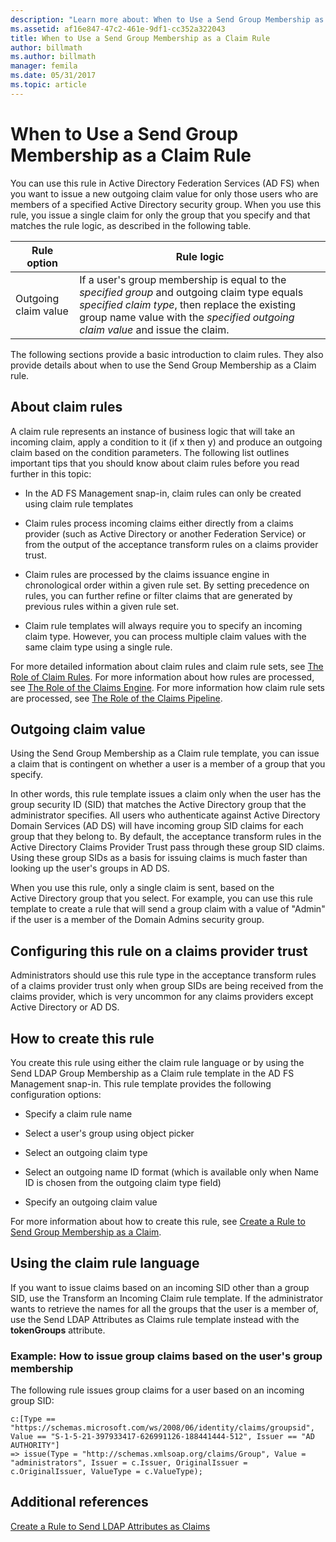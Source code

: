 ```yaml
---
description: "Learn more about: When to Use a Send Group Membership as a Claim Rule"
ms.assetid: af16e847-47c2-461e-9df1-cc352a322043
title: When to Use a Send Group Membership as a Claim Rule
author: billmath
ms.author: billmath
manager: femila
ms.date: 05/31/2017
ms.topic: article
---
```


# When to Use a Send Group Membership as a Claim Rule
You can use this rule in Active Directory Federation Services \(AD FS\) when you want to issue a new outgoing claim value for only those users who are members of a specified Active Directory security group. When you use this rule, you issue a single claim for only the group that you specify and that matches the rule logic, as described in the following table.

|Rule option|Rule logic|
|---------------|--------------|
|Outgoing claim value|If a user's group membership is equal to the *specified group* and outgoing claim type equals *specified claim type*, then replace the existing group name value with the *specified outgoing claim value* and issue the claim.|

The following sections provide a basic introduction to claim rules. They also provide details about when to use the Send Group Membership as a Claim rule.

## About claim rules
A claim rule represents an instance of business logic that will take an incoming claim, apply a condition to it \(if x then y\) and produce an outgoing claim based on the condition parameters. The following list outlines important tips that you should know about claim rules before you read further in this topic:

-   In the AD FS Management snap\-in, claim rules can only be created using claim rule templates

-   Claim rules process incoming claims either directly from a claims provider \(such as Active Directory or another Federation Service\) or from the output of the acceptance transform rules on a claims provider trust.

-   Claim rules are processed by the claims issuance engine in chronological order within a given rule set. By setting precedence on rules, you can further refine or filter claims that are generated by previous rules within a given rule set.

-   Claim rule templates will always require you to specify an incoming claim type. However, you can process multiple claim values with the same claim type using a single rule.

For more detailed information about claim rules and claim rule sets, see [The Role of Claim Rules](The-Role-of-Claim-Rules.md). For more information about how rules are processed, see [The Role of the Claims Engine](The-Role-of-the-Claims-Engine.md). For more information how claim rule sets are processed, see [The Role of the Claims Pipeline](The-Role-of-the-Claims-Pipeline.md).

## Outgoing claim value
Using the Send Group Membership as a Claim rule template, you can issue a claim that is contingent on whether a user is a member of a group that you specify.

In other words, this rule template issues a claim only when the user has the group security ID \(SID\) that matches the Active Directory group that the administrator specifies. All users who authenticate against Active Directory Domain Services \(AD DS\) will have incoming group SID claims for each group that they belong to. By default, the acceptance transform rules in the Active Directory Claims Provider Trust pass through these group SID claims. Using these group SIDs as a basis for issuing claims is much faster than looking up the user's groups in AD DS.

When you use this rule, only a single claim is sent, based on the Active Directory group that you select. For example, you can use this rule template to create a rule that will send a group claim with a value of "Admin" if the user is a member of the Domain Admins security group.

## Configuring this rule on a claims provider trust
Administrators should use this rule type in the acceptance transform rules of a claims provider trust only when group SIDs are being received from the claims provider, which is very uncommon for any claims providers except Active Directory or AD DS.

## How to create this rule
You create this rule using either the claim rule language or by using the Send LDAP Group Membership as a Claim rule template in the AD FS Management snap\-in. This rule template provides the following configuration options:

-   Specify a claim rule name

-   Select a user's group using object picker

-   Select an outgoing claim type

-   Select an outgoing name ID format \(which is available only when Name ID is chosen from the outgoing claim type field\)

-   Specify an outgoing claim value

For more information about how to create this rule, see [Create a Rule to Send Group Membership as a Claim](/previous-versions/windows/it-pro/windows-server-2012-R2-and-2012/ee913569(v=ws.11)).

## Using the claim rule language
If you want to issue claims based on an incoming SID other than a group SID, use the Transform an Incoming Claim rule template. If the administrator wants to retrieve the names for all the groups that the user is a member of, use the Send LDAP Attributes as Claims rule template instead with the **tokenGroups** attribute.

### Example: How to issue group claims based on the user's group membership
The following rule issues group claims for a user based on an incoming group SID:

```
c:[Type == "https://schemas.microsoft.com/ws/2008/06/identity/claims/groupsid", Value == "S-1-5-21-397933417-626991126-188441444-512", Issuer == "AD AUTHORITY"]
=> issue(Type = "http://schemas.xmlsoap.org/claims/Group", Value = "administrators", Issuer = c.Issuer, OriginalIssuer = c.OriginalIssuer, ValueType = c.ValueType);
```

## Additional references
[Create a Rule to Send LDAP Attributes as Claims](/previous-versions/windows/it-pro/windows-server-2012-R2-and-2012/dd807115(v=ws.11))

